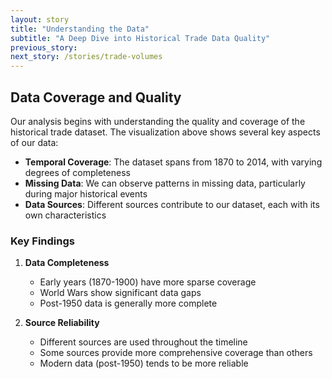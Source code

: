 ```yaml
---
layout: story
title: "Understanding the Data"
subtitle: "A Deep Dive into Historical Trade Data Quality"
previous_story: 
next_story: /stories/trade-volumes
---
```


<div class="visualization-container">
    <div id="quality-viz"></div>
</div>

## Data Coverage and Quality

Our analysis begins with understanding the quality and coverage of the historical trade dataset. The visualization above shows several key aspects of our data:

- **Temporal Coverage**: The dataset spans from 1870 to 2014, with varying degrees of completeness
- **Missing Data**: We can observe patterns in missing data, particularly during major historical events
- **Data Sources**: Different sources contribute to our dataset, each with its own characteristics

### Key Findings

1. **Data Completeness**
   - Early years (1870-1900) have more sparse coverage
   - World Wars show significant data gaps
   - Post-1950 data is generally more complete

2. **Source Reliability**
   - Different sources are used throughout the timeline
   - Some sources provide more comprehensive coverage than others
   - Modern data (post-1950) tends to be more reliable

<script src="https://cdn.plot.ly/plotly-latest.min.js"></script>
<script>
document.addEventListener('DOMContentLoaded', function() {
    // We'll add the visualization code here
    // This will be populated with the actual data quality visualization
    Plotly.newPlot('quality-viz', {
        // Visualization data will go here
    });
});
</script> 